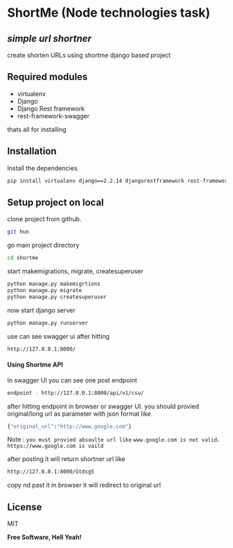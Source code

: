 # ShortMe (Node technologies task)
## _simple url shortner_
create shorten URLs using shortme django based project

## Required modules
- virtualenv
- Django
- Django Rest framework
- rest-framework-swagger

thats all for installing  

## Installation


Install the dependencies.

```sh
pip install virtualenv django==2.2.14 djangorestframework rest-framework-swagger
```

## Setup project on local


clone project from github.
```sh
git hun
```
go main project directory
```sh
cd shortme
```
start makemigrations, migrate, createsuperuser
```sh
python manage.py makemigrtions
python manage.py migrate
python manage.py createsuperuser
```
now start django server

```sh
python manage.py runserver
```
use can see swagger ui after hitting
```sh
http://127.0.0.1:8000/
```

#### Using Shortme API
In swagger UI you can see one post endpoint
```sh
endpoint - http://127.0.0.1:8000/api/v1/csu/
```
after hitting endpoint in browser or swagger UI. you should provied original/long url as parameter with json format like
```sh
{"original_url":"http://www.google.com"}
```
Note : `you must provied absoulte url like`
`www.google.com is not valid.`
`https://www.google.com is vaild `

after posting it will return shortner url like
```sh
http://127.0.0.1:8000/Gtdsg5
```
copy nd past it in browser it will redirect to original url



## License

MIT

**Free Software, Hell Yeah!**

[//]: # (These are reference links used in the body of this note and get stripped out when the markdown processor does its job. There is no need to format nicely because it shouldn't be seen. Thanks SO - http://stackoverflow.com/questions/4823468/store-comments-in-markdown-syntax)

   [dill]: <https://github.com/joemccann/dillinger>
   [git-repo-url]: <https://github.com/joemccann/dillinger.git>
   [john gruber]: <http://daringfireball.net>
   [df1]: <http://daringfireball.net/projects/markdown/>
   [markdown-it]: <https://github.com/markdown-it/markdown-it>
   [Ace Editor]: <http://ace.ajax.org>
   [node.js]: <http://nodejs.org>
   [Twitter Bootstrap]: <http://twitter.github.com/bootstrap/>
   [jQuery]: <http://jquery.com>
   [@tjholowaychuk]: <http://twitter.com/tjholowaychuk>
   [express]: <http://expressjs.com>
   [AngularJS]: <http://angularjs.org>
   [Gulp]: <http://gulpjs.com>

   [PlDb]: <https://github.com/joemccann/dillinger/tree/master/plugins/dropbox/README.md>
   [PlGh]: <https://github.com/joemccann/dillinger/tree/master/plugins/github/README.md>
   [PlGd]: <https://github.com/joemccann/dillinger/tree/master/plugins/googledrive/README.md>
   [PlOd]: <https://github.com/joemccann/dillinger/tree/master/plugins/onedrive/README.md>
   [PlMe]: <https://github.com/joemccann/dillinger/tree/master/plugins/medium/README.md>
   [PlGa]: <https://github.com/RahulHP/dillinger/blob/master/plugins/googleanalytics/README.md>
